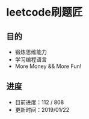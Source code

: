 # leetcode刷题匠

## 目的
* 锻炼思维能力
* 学习编程语言
* More Money && More Fun!

## 进度
* 目前进度：112 / 808
* 更新时间：2019/01/22


